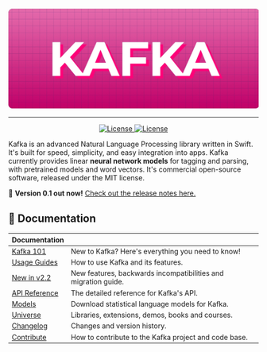 <div align="center">
    <br>
    <img src="https://github.com/questo-ai/kafka/raw/master/docs/Header.jpg" width="600"/>
    <hr/>
</div>
<p align="center">
    <a href="#">
        <img alt="License" src="https://github.com/questo-ai/kafka/workflows/CI/badge.svg">
    </a>
    <a href="https://github.com/allenai/allennlp/blob/master/LICENSE">
        <img alt="License" src="https://img.shields.io/badge/License-MIT-blue.svg">
    </a>
</p>

Kafka is an advanced Natural Language Processing library written in Swift. It's built for speed, simplicity, and easy integration into apps. Kafka currently provides linear **neural network models** for tagging and parsing, with pretrained models and word vectors. It's commercial open-source software, released under the MIT license.

💫 **Version 0.1 out now!**
[Check out the release notes here.](https://github.com/questo-ai/spaCy-ios/releases)

## 📖 Documentation

| Documentation   |                                                                |
| --------------- | -------------------------------------------------------------- |
| [Kafka 101]     | New to Kafka? Here's everything you need to know!              |
| [Usage Guides]  | How to use Kafka and its features.                             |
| [New in v2.2]   | New features, backwards incompatibilities and migration guide. |
| [API Reference] | The detailed reference for Kafka's API.                        |
| [Models]        | Download statistical language models for Kafka.                |
| [Universe]      | Libraries, extensions, demos, books and courses.               |
| [Changelog]     | Changes and version history.                                   |
| [Contribute]    | How to contribute to the Kafka project and code base.          |

[Kafka 101]: https://spacy.io/usage/spacy-101
[new in v2.2]: https://spacy.io/usage/v2-2
[usage guides]: https://spacy.io/usage/
[api reference]: https://spacy.io/api/
[models]: https://spacy.io/models
[universe]: https://spacy.io/universe
[changelog]: https://spacy.io/usage#changelog
[contribute]: https://github.com/explosion/spaCy/blob/master/CONTRIBUTING.md
